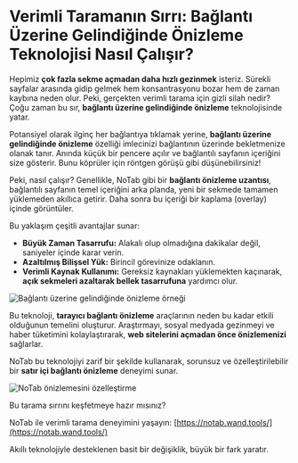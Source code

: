 # Verimli Taramanın Sırrı: Bağlantı Üzerine Gelindiğinde Önizleme Teknolojisi Nasıl Çalışır?

Hepimiz **çok fazla sekme açmadan daha hızlı gezinmek** isteriz. Sürekli sayfalar arasında gidip gelmek hem konsantrasyonu bozar hem de zaman kaybına neden olur. Peki, gerçekten verimli tarama için gizli silah nedir? Çoğu zaman bu sır, **bağlantı üzerine gelindiğinde önizleme** teknolojisinde yatar.

Potansiyel olarak ilginç her bağlantıya tıklamak yerine, **bağlantı üzerine gelindiğinde önizleme** özelliği imlecinizi bağlantının üzerinde bekletmenize olanak tanır. Anında küçük bir pencere açılır ve bağlantılı sayfanın içeriğini size gösterir. Bunu köprüler için röntgen görüşü gibi düşünebilirsiniz!

Peki, nasıl çalışır? Genellikle, NoTab gibi bir **bağlantı önizleme uzantısı**, bağlantılı sayfanın temel içeriğini arka planda, yeni bir sekmede tamamen yüklemeden akıllıca getirir. Daha sonra bu içeriği bir kaplama (overlay) içinde görüntüler.

Bu yaklaşım çeşitli avantajlar sunar:
*   **Büyük Zaman Tasarrufu:** Alakalı olup olmadığına dakikalar değil, saniyeler içinde karar verin.
*   **Azaltılmış Bilişsel Yük:** Birincil görevinize odaklanın.
*   **Verimli Kaynak Kullanımı:** Gereksiz kaynakları yüklemekten kaçınarak, **açık sekmeleri azaltarak bellek tasarrufuna** yardımcı olur.

![Bağlantı üzerine gelindiğinde önizleme örneği](images/notab1.png)

Bu teknoloji, **tarayıcı bağlantı önizleme** araçlarının neden bu kadar etkili olduğunun temelini oluşturur. Araştırmayı, sosyal medyada gezinmeyi ve haber tüketimini kolaylaştırarak, **web sitelerini açmadan önce önizlemenizi** sağlarlar.

NoTab bu teknolojiyi zarif bir şekilde kullanarak, sorunsuz ve özelleştirilebilir bir **satır içi bağlantı önizleme** deneyimi sunar.

![NoTab önizlemesini özelleştirme](images/notab2.png)

Bu tarama sırrını keşfetmeye hazır mısınız?

NoTab ile verimli tarama deneyimini yaşayın: [https://notab.wand.tools/](https://notab.wand.tools/)

Akıllı teknolojiyle desteklenen basit bir değişiklik, büyük bir fark yaratır.
